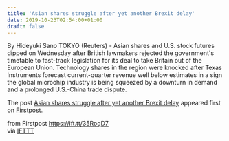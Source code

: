 ```yaml
---
title: 'Asian shares struggle after yet another Brexit delay'
date: 2019-10-23T02:54:00+01:00
draft: false
---
```


By Hideyuki Sano TOKYO (Reuters) - Asian shares and U.S. stock futures dipped on Wednesday after British lawmakers rejected the government's timetable to fast-track legislation for its deal to take Britain out of the European Union. Technology shares in the region were knocked after Texas Instruments forecast current-quarter revenue well below estimates in a sign the global microchip industry is being squeezed by a downturn in demand and a prolonged U.S.-China trade dispute.

The post [Asian shares struggle after yet another Brexit delay](http://www.firstpost.com/business/asian-shares-struggle-after-yet-another-brexit-delay-7539341.html) appeared first on [Firstpost](http://www.firstpost.com).

  
  
from Firstpost https://ift.tt/35RoqD7  
via [IFTTT](https://ifttt.com/?ref=da&site=blogger)